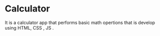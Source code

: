 # Calculator
It is a calculator app that performs basic math opertions that is develop using HTML, CSS , JS .

